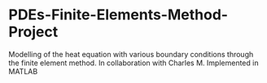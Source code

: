 # PDEs-Finite-Elements-Method-Project
Modelling of the heat equation with various boundary conditions through the finite element method. In collaboration with Charles M. Implemented in MATLAB
